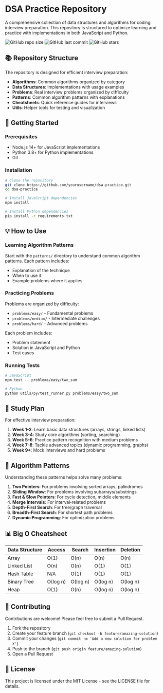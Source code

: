 # DSA Practice Repository

A comprehensive collection of data structures and algorithms for coding interview preparation. This repository is structured to optimize learning and practice with implementations in both JavaScript and Python.

![GitHub repo size](https://img.shields.io/github/repo-size/yourusername/dsa-practice)
![GitHub last commit](https://img.shields.io/github/last-commit/yourusername/dsa-practice)
![GitHub stars](https://img.shields.io/github/stars/yourusername/dsa-practice?style=social)

## 📚 Repository Structure

The repository is designed for efficient interview preparation:

- **Algorithms**: Common algorithms organized by category
- **Data Structures**: Implementations with usage examples
- **Problems**: Real interview problems organized by difficulty
- **Patterns**: Common algorithm patterns with explanations
- **Cheatsheets**: Quick reference guides for interviews
- **Utils**: Helper tools for testing and visualization

## 🚀 Getting Started

### Prerequisites

- Node.js 14+ for JavaScript implementations
- Python 3.8+ for Python implementations
- Git

### Installation

```bash
# Clone the repository
git clone https://github.com/yourusername/dsa-practice.git
cd dsa-practice

# Install JavaScript dependencies
npm install

# Install Python dependencies
pip install -r requirements.txt
```

## 💡 How to Use

### Learning Algorithm Patterns

Start with the `patterns/` directory to understand common algorithm patterns. Each pattern includes:
- Explanation of the technique
- When to use it
- Example problems where it applies

### Practicing Problems

Problems are organized by difficulty:
- `problems/easy/` - Fundamental problems
- `problems/medium/` - Intermediate challenges
- `problems/hard/` - Advanced problems

Each problem includes:
- Problem statement
- Solution in JavaScript and Python
- Test cases

### Running Tests

```bash
# JavaScript
npm test -- problems/easy/two_sum

# Python
python utils/py/test_runner.py problems/easy/two_sum
```

## 📆 Study Plan

For effective interview preparation:

1. **Week 1-2**: Learn basic data structures (arrays, strings, linked lists)
2. **Week 3-4**: Study core algorithms (sorting, searching)
3. **Week 5-6**: Practice pattern recognition with medium problems
4. **Week 7-8**: Tackle advanced topics (dynamic programming, graphs)
5. **Week 9+**: Mock interviews and hard problems

## 🧠 Algorithm Patterns

Understanding these patterns helps solve many problems:

1. **Two Pointers**: For problems involving sorted arrays, palindromes
2. **Sliding Window**: For problems involving subarrays/substrings
3. **Fast & Slow Pointers**: For cycle detection, middle elements
4. **Merge Intervals**: For interval-related problems
5. **Depth-First Search**: For tree/graph traversal
6. **Breadth-First Search**: For shortest path problems
7. **Dynamic Programming**: For optimization problems

## 📊 Big O Cheatsheet

| Data Structure | Access | Search | Insertion | Deletion |
|----------------|--------|--------|-----------|----------|
| Array          | O(1)   | O(n)   | O(n)      | O(n)     |
| Linked List    | O(n)   | O(n)   | O(1)      | O(1)     |
| Hash Table     | N/A    | O(1)   | O(1)      | O(1)     |
| Binary Tree    | O(log n)| O(log n)| O(log n)  | O(log n) |
| Heap           | O(1)   | O(n)   | O(log n)  | O(log n) |

## 🤝 Contributing

Contributions are welcome! Please feel free to submit a Pull Request.

1. Fork the repository
2. Create your feature branch (`git checkout -b feature/amazing-solution`)
3. Commit your changes (`git commit -m 'Add a new solution for problem X'`)
4. Push to the branch (`git push origin feature/amazing-solution`)
5. Open a Pull Request

## 📝 License

This project is licensed under the MIT License - see the LICENSE file for details.